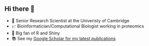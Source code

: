 ## Hi there 👋

- 🧬 Senior Research Scientist at the Univeristy of Cambridge
- 📈 Bioinformatician/Computational Biologist working in proteomics
- 🔭 Big fan of R and Shiny 
- 📚 See my [Google Scholar for my latest publications](https://scholar.google.co.uk/citations?user=SJoJ3n0AAAAJ&hl=en)

<!--
**lmsimp/lmsimp** is a ✨ _special_ ✨ repository because its `README.md` (this file) appears on your GitHub profile.

Here are some ideas to get you started:

- 🔭 I’m currently working on ...
- 🌱 I’m currently learning ...
- 👯 I’m looking to collaborate on ...
- 🤔 I’m looking for help with ...
- 💬 Ask me about ...
- 📫 How to reach me: ...
- 😄 Pronouns: ...
- ⚡ Fun fact: ...
-->
